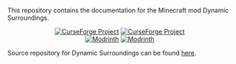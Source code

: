 This repository contains the documentation for the Minecraft mod Dynamic Surroundings.

 <div style="text-align: center;">
    <a href="https://www.curseforge.com/minecraft/mc-mods/dynamic-surroundings"><img src="http://cf.way2muchnoise.eu/versions/238891.svg" alt="CurseForge Project"/></a>
    <a href="https://www.curseforge.com/minecraft/mc-mods/dynamic-surroundings"><img src="http://cf.way2muchnoise.eu/full_238891_downloads.svg" alt="CurseForge Project"/></a>
 </div>

 <div style="text-align: center;">
    <a href="https://modrinth.com/mod/dynamicsurroundingsfabric"><img src="https://img.shields.io/modrinth/game-versions/H7fshfpD?style=flat&label=Available%20for&color=%2300AF5C" alt="Modrinth"></a>
    <a href="https://modrinth.com/mod/dynamicsurroundingsfabric"><img src="https://img.shields.io/modrinth/dt/H7fshfpD?style=flat&logo=modrinth&label=downloads" alt="Modrinth"></a>
 </div>
 
 
 Source repository for Dynamic Surroundings can be found [here](https://github.com/OreCruncher/DynamicSurroundingsFabric).